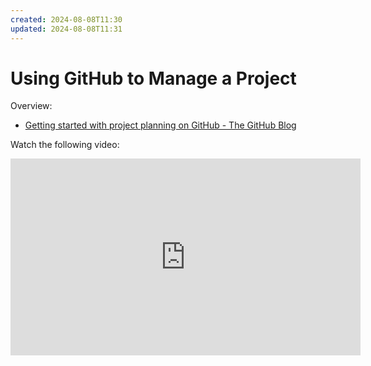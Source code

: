 ```yaml
---
created: 2024-08-08T11:30
updated: 2024-08-08T11:31
---
```

# Using GitHub to Manage a Project

Overview:

- [Getting started with project planning on GitHub - The GitHub Blog](https://github.blog/developer-skills/github/getting-started-with-project-planning-on-github/)


Watch the following video:

<iframe width="560" height="315" src="https://www.youtube.com/embed/oPQgFxHcjAw?si=Pd5sZnA8hKpgZs71" title="YouTube video player" frameborder="0" allow="accelerometer; autoplay; clipboard-write; encrypted-media; gyroscope; picture-in-picture; web-share" referrerpolicy="strict-origin-when-cross-origin" allowfullscreen></iframe>

